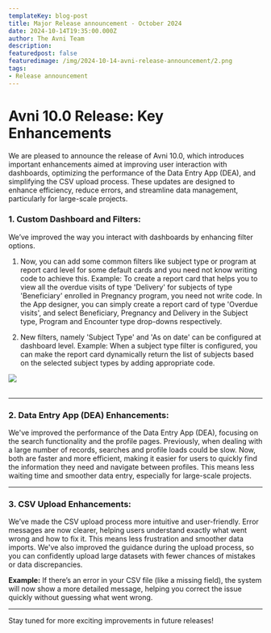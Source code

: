```yaml
---
templateKey: blog-post
title: Major Release announcement - October 2024
date: 2024-10-14T19:35:00.000Z
author: The Avni Team
description:
featuredpost: false
featuredimage: /img/2024-10-14-avni-release-announcement/2.png
tags:
- Release announcement
---
```


# Avni 10.0 Release: Key Enhancements

We are pleased to announce the release of Avni 10.0, which introduces important enhancements aimed at improving user interaction with dashboards, optimizing the performance of the Data Entry App (DEA), and simplifying the CSV upload process. These updates are designed to enhance efficiency, reduce errors, and streamline data management, particularly for large-scale projects.


### 1. Custom Dashboard and Filters:
We’ve improved the way you interact with dashboards by enhancing filter options. 

1) Now, you can add some common filters like subject type or program at report card level for some default cards and you need not know writing code to achieve this. 
Example: To create a report card that helps you to view all the overdue visits of type 'Delivery' for subjects of type 'Beneficiary' enrolled in Pregnancy program, you need not write code. In the App designer, you can simply create a report card of type 'Overdue visits', and select Beneficiary, Pregnancy and Delivery in the Subject type, Program and Encounter type drop-downs respectively.

2) New filters, namely 'Subject Type' and 'As on date' can be configured at dashboard level.
Example: When a subject type filter is configured, you can make the report card dynamically return the list of subjects based on the selected subject types by adding appropriate code.

<div style="width: 70%">
    <img src="/img/2024-10-14-avni-release-announcement/1.gif">
</div>
<br/>


---

### 2. Data Entry App (DEA) Enhancements:
We've improved the performance of the Data Entry App (DEA), focusing on the search functionality and the profile pages. Previously, when dealing with a large number of records, searches and profile loads could be slow. Now, both are faster and more efficient, making it easier for users to quickly find the information they need and navigate between profiles. This means less waiting time and smoother data entry, especially for large-scale projects.


---

### 3. CSV Upload Enhancements:
We’ve made the CSV upload process more intuitive and user-friendly. Error messages are now clearer, helping users understand exactly what went wrong and how to fix it. This means less frustration and smoother data imports. We've also improved the guidance during the upload process, so you can confidently upload large datasets with fewer chances of mistakes or data discrepancies.

**Example:** If there’s an error in your CSV file (like a missing field), the system will now show a more detailed message, helping you correct the issue quickly without guessing what went wrong.

---

Stay tuned for more exciting improvements in future releases!



